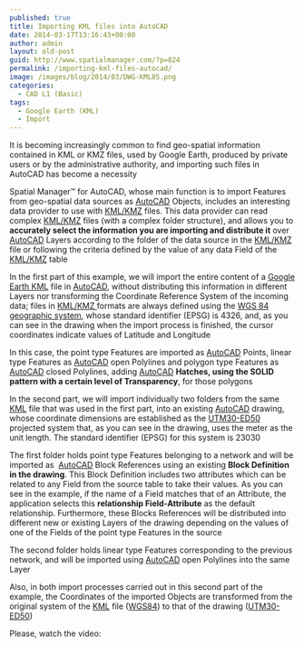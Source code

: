 ```yaml
---
published: true
title: Importing KML files into AutoCAD
date: 2014-03-17T13:16:43+00:00
author: admin
layout: old-post
guid: http://www.spatialmanager.com/?p=824
permalink: /importing-kml-files-autocad/
image: /images/blog/2014/03/DWG-KML85.png
categories:
  - CAD L1 (Basic)
tags:
  - Google Earth (KML)
  - Import
---
```

It is becoming increasingly common to find geo-spatial information contained in KML or KMZ files, used by Google Earth, produced by private users or by the administrative authority, and importing such files in AutoCAD has become a necessity<!--more-->

Spatial Manager™ for AutoCAD, whose main function is to import Features from geo-spatial data sources as <a title="Autodesk" href="http://www.autodesk.com/" target="_blank" rel="nofollow">AutoCAD</a> Objects, includes an interesting data provider to use with <a title="KML file format" href="http://en.wikipedia.org/wiki/Kml" target="_blank" rel="nofollow">KML/KMZ</a> files. This data provider can read complex <a title="KML file format" href="http://en.wikipedia.org/wiki/Kml" target="_blank" rel="nofollow">KML/KMZ</a> files (with a complex folder structure), and allows you to **accurately select the information you are importing and distribute it** over <a title="Autodesk" href="http://www.autodesk.com/" target="_blank" rel="nofollow">AutoCAD</a> Layers according to the folder of the data source in the <a title="KML file format" href="http://en.wikipedia.org/wiki/Kml" target="_blank" rel="nofollow">KML/KMZ</a> file or following the criteria defined by the value of any data Field of the <a title="KML file format" href="http://en.wikipedia.org/wiki/Kml" target="_blank" rel="nofollow">KML/KMZ</a> table

In the first part of this example, we will import the entire content of a <a title="Google Earth" href="http://www.google.com/earth/" target="_blank" rel="nofollow">Google Earth KML</a> file in <a title="Autodesk" href="http://www.autodesk.com/" target="_blank" rel="nofollow">AutoCAD</a>, without distributing this information in different Layers nor transforming the Coordinate Reference System of the incoming data; files in <a title="KML file format" href="http://en.wikipedia.org/wiki/Kml" target="_blank" rel="nofollow">KML/KMZ </a>formats are always defined using the <a title="WGS84" href="http://en.wikipedia.org/wiki/WGS84" target="_blank" rel="nofollow">WGS 84 geographic system</a>, whose standard identifier (EPSG) is 4326, and, as you can see in the drawing when the import process is finished, the cursor coordinates indicate values ​​of Latitude and Longitude

In this case, the point type Features are imported as <a title="Autodesk" href="http://www.autodesk.com/" target="_blank" rel="nofollow">AutoCAD</a> Points, linear type Features as <a title="Autodesk" href="http://www.autodesk.com/" target="_blank" rel="nofollow">AutoCAD</a> open Polylines and polygon type Features as <a title="Autodesk" href="http://www.autodesk.com/" target="_blank" rel="nofollow">AutoCAD</a> closed Polylines, adding <a title="Autodesk" href="http://www.autodesk.com/" target="_blank" rel="nofollow">AutoCAD</a> **Hatches, using the SOLID pattern with a certain level of Transparency**, for those polygons

In the second part, we will import individually two folders from the same <a title="KML file format" href="http://en.wikipedia.org/wiki/Kml" target="_blank" rel="nofollow">KML</a> file that was used in the first part, into an existing <a title="Autodesk" href="http://www.autodesk.com/" target="_blank" rel="nofollow">AutoCAD</a> drawing, whose coordinate dimensions are established as the <a title="UTM" href="http://en.wikipedia.org/wiki/Universal_Transverse_Mercator_coordinate_system" target="_blank" rel="nofollow">UTM30-ED50</a> projected system that, as you can see in the drawing, uses the meter as the unit length. The standard identifier (EPSG) for this system is 23030

The first folder holds point type Features belonging to a network and will be imported as  <a title="Autodesk" href="http://www.autodesk.com/" target="_blank" rel="nofollow">AutoCAD</a> Block References using an existing **Block Definition in the drawing**. This Block Definition includes two attributes which can be related to any Field from the source table to take their values. As you can see in the example, if the name of a Field matches that of an Attribute, the application selects this **relationship Field-Attribute** as the default relationship. Furthermore, these Blocks References will be distributed into different new or existing Layers of the drawing depending on the values ​​of one of the Fields of the point type Features in the source

The second folder holds linear type Features corresponding to the previous network, and will be imported using <a title="Autodesk" href="http://www.autodesk.com/" target="_blank" rel="nofollow">AutoCAD</a> open Polylines into the same Layer

Also, in both import processes carried out in this second part of the example, the Coordinates of the imported Objects are transformed from the original system of the <a title="KML file format" href="http://en.wikipedia.org/wiki/Kml" target="_blank" rel="nofollow">KML</a> file (<a title="WGS84" href="http://en.wikipedia.org/wiki/WGS84" target="_blank" rel="nofollow">WGS84</a>) to that of the drawing (<a title="UTM" href="http://en.wikipedia.org/wiki/Universal_Transverse_Mercator_coordinate_system" target="_blank" rel="nofollow">UTM30-ED50</a>)

Please, watch the video: